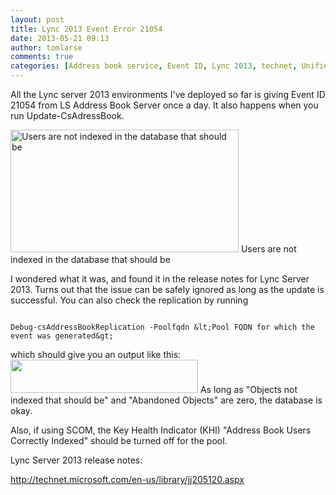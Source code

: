 ```yaml
---
layout: post
title: Lync 2013 Event Error 21054
date: 2013-05-21 09:13
author: tomlarse
comments: true
categories: [Address book service, Event ID, Lync 2013, technet, Unified Communications]
---
```

All the Lync server 2013 environments I've deployed so far is giving Event ID 21054 from LS Address Book Server once a day. It also happens when you run Update-CsAdressBook.

<img class="wp-image-456  " alt="Users are not indexed in the database that should be" src="http://codesalot.files.wordpress.com/2013/05/untitled.png" width="365" height="196" /> Users are not indexed in the database that should be

I wondered what it was, and found it in the release notes for Lync Server 2013. Turns out that the issue can be safely ignored as long as the update is successful. You can also check the replication by running

```

Debug-csAddressBookReplication -Poolfqdn &lt;Pool FQDN for which the event was generated&gt;

```

which should give you an output like this:
<a href="http://codesalot.files.wordpress.com/2013/05/untitled1.png"><img class="alignnone size-medium wp-image-460" alt="" src="http://codesalot.files.wordpress.com/2013/05/untitled1.png?w=300" width="300" height="53" /></a>
As long as "Objects not indexed that should be" and "Abandoned Objects" are zero, the database is okay.

Also, if using SCOM, the Key Health Indicator (KHI) "Address Book Users Correctly Indexed" should be turned off for the pool.

Lync Server 2013 release notes:

<a href="http://technet.microsoft.com/en-us/library/jj205120.aspx">http://technet.microsoft.com/en-us/library/jj205120.aspx</a>
